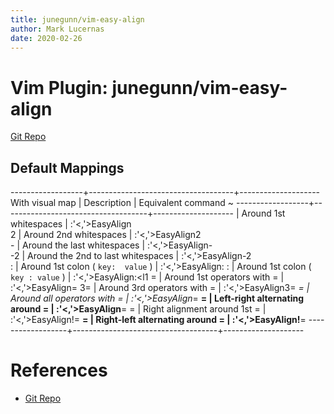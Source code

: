 ```yaml
---
title: junegunn/vim-easy-align
author: Mark Lucernas
date: 2020-02-26
---
```


# Vim Plugin: junegunn/vim-easy-align

[Git Repo](https://github.com/junegunn/vim-easy-align)

## Default Mappings

------------------+------------------------------------+--------------------
With visual map   | Description                        | Equivalent command ~
------------------+------------------------------------+--------------------
<Enter><Space>    | Around 1st whitespaces             | :'<,'>EasyAlign\
<Enter>2<Space>   | Around 2nd whitespaces             | :'<,'>EasyAlign2\
<Enter>-<Space>   | Around the last whitespaces        | :'<,'>EasyAlign-\
<Enter>-2<Space>  | Around the 2nd to last whitespaces | :'<,'>EasyAlign-2\
<Enter>:          | Around 1st colon ( `key:  value` )   | :'<,'>EasyAlign:
<Enter><Right>:   | Around 1st colon ( `key : value` )   | :'<,'>EasyAlign:<l1
<Enter>=          | Around 1st operators with =        | :'<,'>EasyAlign=
<Enter>3=         | Around 3rd operators with =        | :'<,'>EasyAlign3=
<Enter>*=         | Around all operators with =        | :'<,'>EasyAlign*=
<Enter>**=        | Left-right alternating around =    | :'<,'>EasyAlign**=
<Enter><Enter>=   | Right alignment around 1st =       | :'<,'>EasyAlign!=
<Enter><Enter>**= | Right-left alternating around =    | :'<,'>EasyAlign!**=
------------------+------------------------------------+--------------------

References
=====

  - [Git Repo](https://github.com/junegunn/vim-easy-align)
